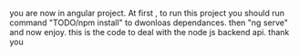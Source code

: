 

you are now in angular project.
At first , to run this project you should run command "TODO/npm install" to dwonloas dependances.
then "ng serve" and now enjoy.
this is the code to deal with the node js backend api.
thank you